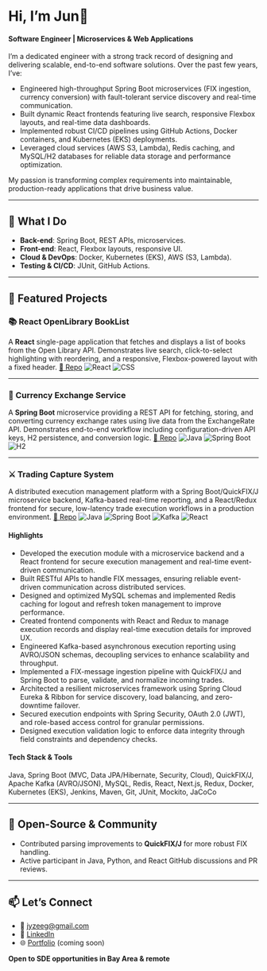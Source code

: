 # Hi, I’m Jun👋

#### Software Engineer | Microservices & Web Applications

I’m a dedicated engineer with a strong track record of designing and delivering scalable, end-to-end software solutions. Over the past few years, I’ve:

* Engineered high-throughput Spring Boot microservices (FIX ingestion, currency conversion) with fault-tolerant service discovery and real-time communication.
* Built dynamic React frontends featuring live search, responsive Flexbox layouts, and real-time data dashboards.
* Implemented robust CI/CD pipelines using GitHub Actions, Docker containers, and Kubernetes (EKS) deployments.
* Leveraged cloud services (AWS S3, Lambda), Redis caching, and MySQL/H2 databases for reliable data storage and performance optimization.

My passion is transforming complex requirements into maintainable, production-ready applications that drive business value.

---

## 🚀 What I Do

* **Back-end**: Spring Boot, REST APIs, microservices.
* **Front-end**: React, Flexbox layouts, responsive UI.
* **Cloud & DevOps**: Docker, Kubernetes (EKS), AWS (S3, Lambda).
* **Testing & CI/CD**: JUnit, GitHub Actions.

---

## 💼 Featured Projects

### 📚 React OpenLibrary BookList

A **React** single-page application that fetches and displays a list of books from the Open Library API. Demonstrates live search, click-to-select highlighting with reordering, and a responsive, Flexbox-powered layout with a fixed header.
[🔗 Repo](https://github.com/vepxxi/react-openlibrary-booklist-FrontEnd)
![React](https://img.shields.io/badge/React-18-blue) ![CSS](https://img.shields.io/badge/Flexbox-Responsive-green)

---

### 🔄 Currency Exchange Service

A **Spring Boot** microservice providing a REST API for fetching, storing, and converting currency exchange rates using live data from the ExchangeRate API. Demonstrates end-to-end workflow including configuration-driven API keys, H2 persistence, and conversion logic.
[🔗 Repo](https://github.com/vepxxi/springboot-currency-exchange-service-backend)
![Java](https://img.shields.io/badge/Java-8%2B-orange) ![Spring Boot](https://img.shields.io/badge/Spring_Boot-2.7-green) ![H2](https://img.shields.io/badge/H2-Database-blue)

---

### ⚔️ Trading Capture System

A distributed execution management platform with a Spring Boot/QuickFIX/J microservice backend, Kafka-based real-time reporting, and a React/Redux frontend for secure, low-latency trade execution workflows in a production environment.
[🔗 Repo](https://github.com/vepxxi/Trading-Capture-System-Execution-Management-Frontend)
![Java](https://img.shields.io/badge/Java-11-orange) ![Spring Boot](https://img.shields.io/badge/Spring_Boot-2.7-green) ![Kafka](https://img.shields.io/badge/Kafka-2.8-orange) ![React](https://img.shields.io/badge/React-18-blue)

#### Highlights

* Developed the execution module with a microservice backend and a React frontend for secure execution management and real-time event-driven communication.
* Built RESTful APIs to handle FIX messages, ensuring reliable event-driven communication across distributed services.
* Designed and optimized MySQL schemas and implemented Redis caching for logout and refresh token management to improve performance.
* Created frontend components with React and Redux to manage execution records and display real-time execution details for improved UX.
* Engineered Kafka-based asynchronous execution reporting using AVRO/JSON schemas, decoupling services to enhance scalability and throughput.
* Implemented a FIX-message ingestion pipeline with QuickFIX/J and Spring Boot to parse, validate, and normalize incoming trades.
* Architected a resilient microservices framework using Spring Cloud Eureka & Ribbon for service discovery, load balancing, and zero-downtime failover.
* Secured execution endpoints with Spring Security, OAuth 2.0 (JWT), and role-based access control for granular permissions.
* Designed execution validation logic to enforce data integrity through field constraints and dependency checks.

#### Tech Stack & Tools

Java, Spring Boot (MVC, Data JPA/Hibernate, Security, Cloud), QuickFIX/J, Apache Kafka (AVRO/JSON), MySQL, Redis, React, Next.js, Redux, Docker, Kubernetes (EKS), Jenkins, Maven, Git, JUnit, Mockito, JaCoCo

---

## 🤝 Open-Source & Community

* Contributed parsing improvements to **QuickFIX/J** for more robust FIX handling.
* Active participant in Java, Python, and React GitHub discussions and PR reviews.

---

## 📫 Let’s Connect

* 📧 [jyzeeg@gmail.com](mailto:jyzeeg@gmail.com)
* 🔗 [LinkedIn](https://www.linkedin.com/in/jun-zhou/)
* 🌐 [Portfolio](https://junzhou.dev) (coming soon)

**Open to SDE opportunities in Bay Area & remote**
